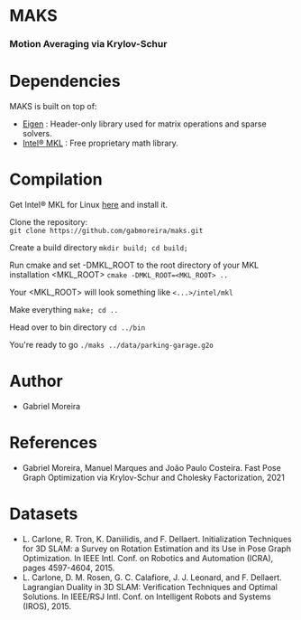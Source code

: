 # MAKS
### Motion Averaging via Krylov-Schur

# Dependencies
MAKS is built on top of:
* [Eigen](http://eigen.tuxfamily.org) : Header-only library used for matrix operations and sparse solvers.
* [Intel® MKL](https://software.intel.com/content/www/us/en/develop/tools/math-kernel-library.html) : Free proprietary math library.


# Compilation

Get Intel® MKL for Linux [here](https://software.intel.com/content/www/us/en/develop/tools/math-kernel-library/choose-download/linux.html) and install it.

Clone the repository:  
`git clone https://github.com/gabmoreira/maks.git`  

Create a build directory 
`mkdir build; cd build;`

Run cmake and set -DMKL_ROOT to the root directory of your MKL installation <MKL_ROOT> 
`cmake -DMKL_ROOT=<MKL_ROOT> ..`

Your <MKL_ROOT> will look something like `<...>/intel/mkl`

Make everything
`make; cd ..`

Head over to bin directory
`cd ../bin`

You're ready to go
`./maks ../data/parking-garage.g2o`

# Author
* Gabriel Moreira

# References
* Gabriel Moreira, Manuel Marques and João Paulo Costeira. Fast Pose Graph Optimization via Krylov-Schur and Cholesky Factorization, 2021

# Datasets
* L. Carlone, R. Tron, K. Daniilidis, and F. Dellaert. Initialization Techniques for 3D SLAM: a Survey on Rotation Estimation and its Use in Pose Graph Optimization. In IEEE Intl. Conf. on Robotics and Automation (ICRA), pages 4597-4604, 2015.
* L. Carlone, D. M. Rosen, G. C. Calafiore, J. J. Leonard, and F. Dellaert. Lagrangian Duality in 3D SLAM: Verification Techniques and Optimal Solutions. In IEEE/RSJ Intl. Conf. on Intelligent Robots and Systems (IROS), 2015.

